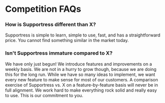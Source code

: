# Competition FAQs

### How is Supportress different than X?

Supportress is simple to learn, simple to use, fast, and has a straightforward price. You cannot find something similar in the market today.

### Isn't Supportress immature compared to X?

We have only just begun! We introduce features and improvements on a weekly basis. We are not in a hurry to grow though, because we are doing this for the long run. While we have so many ideas to implement, we want every new feature to make sense for most of our customers. A comparison exercise of Supportress vs. X on a feature-by-feature basis will never be in full alignment. We work hard to make everything rock solid and really easy to use. This is our commitment to you.

